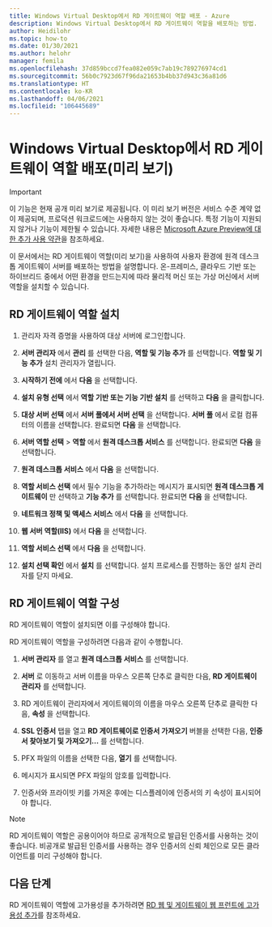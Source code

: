 ```yaml
---
title: Windows Virtual Desktop에서 RD 게이트웨이 역할 배포 - Azure
description: Windows Virtual Desktop에서 RD 게이트웨이 역할을 배포하는 방법.
author: Heidilohr
ms.topic: how-to
ms.date: 01/30/2021
ms.author: helohr
manager: femila
ms.openlocfilehash: 37d859bccd7fea082e059c7ab19c789276974cd1
ms.sourcegitcommit: 56b0c7923d67f96da21653b4bb37d943c36a81d6
ms.translationtype: HT
ms.contentlocale: ko-KR
ms.lasthandoff: 04/06/2021
ms.locfileid: "106445689"
---
```

# <a name="deploy-the-rd-gateway-role-in-windows-virtual-desktop-preview"></a>Windows Virtual Desktop에서 RD 게이트웨이 역할 배포(미리 보기)

> [!IMPORTANT]
> 이 기능은 현재 공개 미리 보기로 제공됩니다.
> 이 미리 보기 버전은 서비스 수준 계약 없이 제공되며, 프로덕션 워크로드에는 사용하지 않는 것이 좋습니다. 특정 기능이 지원되지 않거나 기능이 제한될 수 있습니다.
> 자세한 내용은 [Microsoft Azure Preview에 대한 추가 사용 약관](https://azure.microsoft.com/support/legal/preview-supplemental-terms/)을 참조하세요.

이 문서에서는 RD 게이트웨이 역할(미리 보기)을 사용하여 사용자 환경에 원격 데스크톱 게이트웨이 서버를 배포하는 방법을 설명합니다. 온-프레미스, 클라우드 기반 또는 하이브리드 중에서 어떤 환경을 만드는지에 따라 물리적 머신 또는 가상 머신에서 서버 역할을 설치할 수 있습니다.

## <a name="install-the-rd-gateway-role"></a>RD 게이트웨이 역할 설치

1. 관리자 자격 증명을 사용하여 대상 서버에 로그인합니다.

2. **서버 관리자** 에서 **관리** 를 선택한 다음, **역할 및 기능 추가** 를 선택합니다. **역할 및 기능 추가** 설치 관리자가 열립니다.

3. **시작하기 전에** 에서 **다음** 을 선택합니다.

4. **설치 유형 선택** 에서 **역할 기반 또는 기능 기반 설치** 를 선택하고 **다음** 을 클릭합니다.

5. **대상 서버 선택** 에서 **서버 풀에서 서버 선택** 을 선택합니다. **서버 풀** 에서 로컬 컴퓨터의 이름을 선택합니다. 완료되면 **다음** 을 선택합니다.

6. **서버 역할 선택** > **역할** 에서 **원격 데스크톱 서비스** 를 선택합니다. 완료되면 **다음** 을 선택합니다.

7. **원격 데스크톱 서비스** 에서 **다음** 을 선택합니다.

8. **역할 서비스 선택** 에서 필수 기능을 추가하라는 메시지가 표시되면 **원격 데스크톱 게이트웨이** 만 선택하고 **기능 추가** 를 선택합니다. 완료되면 **다음** 을 선택합니다.

9. **네트워크 정책 및 액세스 서비스** 에서 **다음** 을 선택합니다.

10. **웹 서버 역할(IIS)** 에서 **다음** 을 선택합니다.

11. **역할 서비스 선택** 에서 **다음** 을 선택합니다.

12. **설치 선택 확인** 에서 **설치** 를 선택합니다. 설치 프로세스를 진행하는 동안 설치 관리자를 닫지 마세요.

## <a name="configure-rd-gateway-role"></a>RD 게이트웨이 역할 구성

RD 게이트웨이 역할이 설치되면 이를 구성해야 합니다.

RD 게이트웨이 역할을 구성하려면 다음과 같이 수행합니다.

1. **서버 관리자** 를 열고 **원격 데스크톱 서비스** 를 선택합니다.

2. **서버** 로 이동하고 서버 이름을 마우스 오른쪽 단추로 클릭한 다음, **RD 게이트웨이 관리자** 를 선택합니다.

3. RD 게이트웨이 관리자에서 게이트웨이의 이름을 마우스 오른쪽 단추로 클릭한 다음, **속성** 을 선택합니다.

4. **SSL 인증서** 탭을 열고 **RD 게이트웨이로 인증서 가져오기** 버블을 선택한 다음, **인증서 찾아보기 및 가져오기...** 를 선택합니다.

5. PFX 파일의 이름을 선택한 다음, **열기** 를 선택합니다.

6. 메시지가 표시되면 PFX 파일의 암호를 입력합니다.

7. 인증서와 프라이빗 키를 가져온 후에는 디스플레이에 인증서의 키 속성이 표시되어야 합니다.

>[!NOTE]
>RD 게이트웨이 역할은 공용이어야 하므로 공개적으로 발급된 인증서를 사용하는 것이 좋습니다. 비공개로 발급된 인증서를 사용하는 경우 인증서의 신뢰 체인으로 모든 클라이언트를 미리 구성해야 합니다.

## <a name="next-steps"></a>다음 단계

RD 게이트웨이 역할에 고가용성을 추가하려면 [RD 웹 및 게이트웨이 웹 프런트에 고가용성 추가](/windows-server/remote/remote-desktop-services/rds-rdweb-gateway-ha)를 참조하세요.